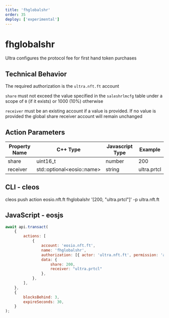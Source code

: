 ```yaml
---
title: 'fhglobalshr'
order: 35
deploy: ['experimental']
---
```


# fhglobalshr

Ultra configures the protocol fee for first hand token purchases

## Technical Behavior

The required authorization is the `ultra.nft.ft` account

`share` must not exceed the value specified in the `saleshrlmcfg` table under a scope of `0` (if it exists) or 1000 (10%) otherwise

`receiver` must be an existing account if a value is provided. If no value is provided the global share receiver account will remain unchanged

## Action Parameters

| Property Name | C++ Type                    | Javascript Type | Example     |
| ------------- | --------------------------- | --------------- | ----------- |
| share         | uint16_t                    | number          | 200         |
| receiver      | std::optional\<eosio::name> | string          | ultra.prtcl |

## CLI - cleos

cleos push action eosio.nft.ft fhglobalshr '[200, "ultra.prtcl"]' -p ultra.nft.ft

## JavaScript - eosjs

```js
await api.transact(
    {
        actions: [
            {
                account: 'eosio.nft.ft',
                name: 'fhglobalshr',
                authorization: [{ actor: 'ultra.nft.ft', permission: 'active' }],
                data: {
                    share: 200,
                    receiver: "ultra.prtcl"
                },
            },
        ],
    },
    {
        blocksBehind: 3,
        expireSeconds: 30,
    }
);
```
